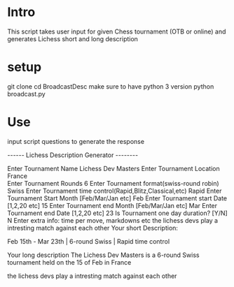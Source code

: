 # Intro

This script takes user input for given Chess tournament (OTB or online) and generates Lichess short and long description

# setup

git clone
cd BroadcastDesc
make sure to have python 3 version
python broadcast.py

# Use

input script questions to generate the response

------ Lichess Description Generator --------

Enter Tournament Name
Lichess Dev Masters
Enter Tournament Location
France  
Enter Tournament Rounds
6
Enter Tournament format(swiss-round robin)
Swiss
Enter Tournament time control(Rapid,Blitz,Classical,etc)
Rapid
Enter Tournament Start Month [Feb/Mar/Jan etc]
Feb
Enter Tournament start Date [1,2,20 etc]
15
Enter Tournament end Month [Feb/Mar/Jan etc]
Mar
Enter Tournament end Date [1,2,20 etc]
23
Is Tournament one day duration? [Y/N]
N
Enter extra info: time per move, markdowns etc
the lichess devs play a intresting match against each other
Your short Description:

Feb 15th - Mar 23th | 6-round Swiss | Rapid time control

Your long description
The Lichess Dev Masters is a 6-round Swiss tournament held on the 15 of Feb in France

the lichess devs play a intresting match against each other

